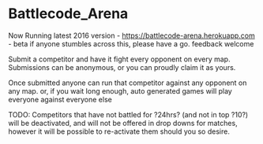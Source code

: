 # Battlecode_Arena

Now Running latest 2016 version - https://battlecode-arena.herokuapp.com - beta
if anyone stumbles across this, please have a go. feedback welcome

Submit a competitor and have it fight every opponent on every map. 
Submissions can be anonymous, or you can proudly claim it as yours.

Once submitted anyone can run that competitor against any opponent on any map. 
or, if you wait long enough, auto generated games will play everyone against everyone else

TODO:
Competitors that have not battled for ?24hrs? (and not in top ?10?) will be deactivated, and will not be offered in drop downs for matches, however it will be possible to re-activate them should you so desire.
